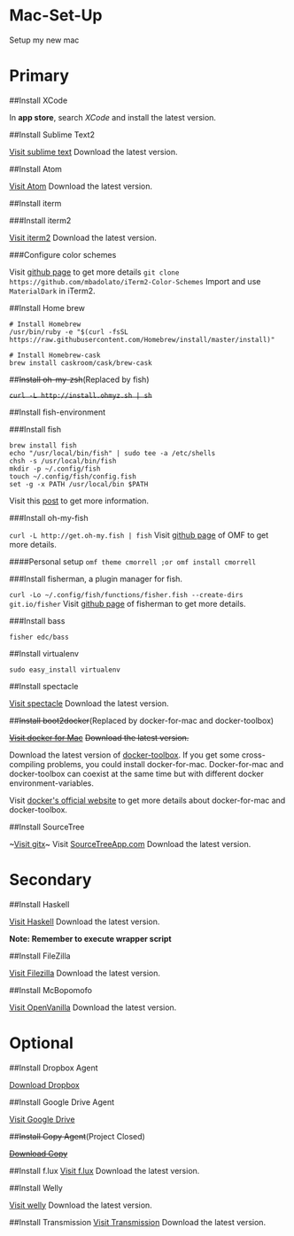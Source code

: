 Mac-Set-Up
==========

Setup my new mac

# Primary

##Install XCode

In **app store**, search *XCode* and install the latest version.

##Install Sublime Text2

[Visit sublime text](http://sublimetext.com/)
Download the latest version.

##Install Atom

[Visit Atom](https://atom.io/)
Download the latest version.

##Install iterm

###Install iterm2

[Visit iterm2](http://iterm2.com)
Download the latest version.

###Configure color schemes

Visit [github page](https://github.com/mbadolato/iTerm2-Color-Schemes) to get more details
`git clone https://github.com/mbadolato/iTerm2-Color-Schemes`
Import and use `MaterialDark` in iTerm2.

##Install Home brew

```
# Install Homebrew
/usr/bin/ruby -e "$(curl -fsSL https://raw.githubusercontent.com/Homebrew/install/master/install)"

# Install Homebrew-cask
brew install caskroom/cask/brew-cask
```

##~~Install oh-my-zsh~~(Replaced by fish)

~~`curl -L http://install.ohmyz.sh | sh`~~

##Install fish-environment

###Install fish
```
brew install fish
echo "/usr/local/bin/fish" | sudo tee -a /etc/shells
chsh -s /usr/local/bin/fish
mkdir -p ~/.config/fish
touch ~/.config/fish/config.fish
set -g -x PATH /usr/local/bin $PATH
```
Visit this [post](https://hackercodex.com/guide/install-fish-shell-mac-ubuntu/) to get more information.

###Install oh-my-fish

`curl -L http://get.oh-my.fish | fish`
Visit [github page](https://github.com/oh-my-fish/oh-my-fish) of OMF to get more details.

####Personal setup
`omf theme cmorrell ;or omf install cmorrell`

###Install fisherman, a plugin manager for fish.

`curl -Lo ~/.config/fish/functions/fisher.fish --create-dirs git.io/fisher`
Visit [github page](https://github.com/fisherman/fisherman) of fisherman to get more details.

###Install bass

`fisher edc/bass`

##Install virtualenv

`sudo easy_install virtualenv`

##Install spectacle

[Visit spectacle](http://spectacleapp.com)
Download the latest version.

##~~Install boot2docker~~(Replaced by docker-for-mac and docker-toolbox)

~~[Visit docker for Mac](https://docs.docker.com/installation/mac/)~~
~~Download the latest version.~~

Download the latest version of [docker-toolbox](https://docs.docker.com/docker-for-mac/). If you get some cross-compiling problems, you could install docker-for-mac. Docker-for-mac and docker-toolbox can coexist at the same time but with different docker environment-variables.

Visit [docker's official website](https://docs.docker.com/docker-for-mac/docker-toolbox/) to get more details about docker-for-mac and docker-toolbox.


##Install SourceTree

~[Visit gitx](http://gitx.frim.nl)~
Visit [SourceTreeApp.com](https://www.sourcetreeapp.com/)
Download the latest version.

# Secondary

##Install Haskell

[Visit Haskell](http://www.haskell.org/platform/)
Download the latest version.

**Note: Remember to execute wrapper script**

##Install FileZilla

[Visit Filezilla](http://filezilla-project.org)
Download the latest version.

##Install McBopomofo

[Visit OpenVanilla](https://mcbopomofo.openvanilla.org)
Download the latest version.

# Optional

##Install Dropbox Agent

[Download Dropbox](https://www.dropbox.com/downloading?src=index&plat=mac)

##Install Google Drive Agent

[Visit Google Drive](http://www.google.com/drive/download/)

##~~Install Copy Agent~~(Project Closed)

~~[Download Copy](https://copy.com/install/mac/Copy.dmg)~~

##Install f.lux
[Visit f.lux](https://justgetflux.com)
Download the latest version.

##Install Welly

[Visit welly](https://code.google.com/p/welly/)
Download the latest version.

##Install Transmission
[Visit Transmission](http://www.transmissionbt.com/download/)
Download the latest version.
